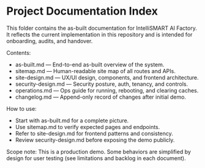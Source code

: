 # Project Documentation Index

This folder contains the as-built documentation for IntelliSMART AI Factory. It reflects the current implementation in this repository and is intended for onboarding, audits, and handover.

Contents:
- as-built.md — End-to-end as-built overview of the system.
- sitemap.md — Human-readable site map of all routes and APIs.
- site-design.md — UX/UI design, components, and frontend architecture.
- security-design.md — Security posture, auth, tenancy, and controls.
- operations.md — Ops guide for running, rebooting, and clearing caches.
- changelog.md — Append-only record of changes after initial demo.

How to use:
- Start with as-built.md for a complete picture.
- Use sitemap.md to verify expected pages and endpoints.
- Refer to site-design.md for frontend patterns and consistency.
- Review security-design.md before exposing the demo publicly.

Scope note: This is a production demo. Some behaviors are simplified by design for user testing (see limitations and backlog in each document).